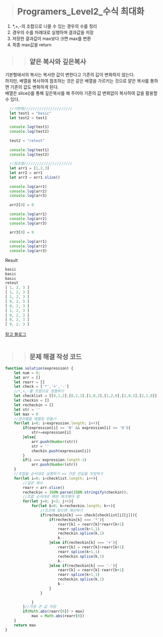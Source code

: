 ><h1>Programers_Level2_수식 최대화</h1>
1. *,+,-의 조합으로 나올 수 있는 경우의 수를 정리
2. 경우의 수를 차례대로 실행하며 결과값을 저장
3. 저장한 결과값이 max보다 크면 max를 변환
4. 최종 max값을 return

>><h2>얕은 복사와 깊은복사</h2>
기본형에서의 복사는 복사한 값이 변한다고 기존의 값이 변화하지 않는다.<br>
하지만, 배열을 복사하여 참조하는 것은 같은 배열을 가르키는 것으로 얕은 복사를 통하면 기존의 값도 변화하게 된다.<br>
배열은 slice()를 통해 깊은복사를 해 주어야 기존의 값 변화없이 복사하여 값을 활용할 수 있다.<br>
```javascript
  //기본형//////////////////////
  let test1 = "basic"
  let test2 = test1
  
  console.log(test1)
  console.log(test2)
  
  test2 = "retest"
  
  console.log(test1)
  console.log(test2)
  
  //참조형//////////////////////
  let arr1 = [1,2,3]
  let arr2 = arr1
  let arr3 = arr1.slice()
  
  console.log(arr1)
  console.log(arr2)
  console.log(arr3)
  
  arr2[0] = 0
  
  console.log(arr1)
  console.log(arr2)
  console.log(arr3)
  
  arr3[0] = 9
  
  console.log(arr1)
  console.log(arr2)
  console.log(arr3)
```
Result
```javascript
basic
basic
basic
retest
[ 1, 2, 3 ]
[ 1, 2, 3 ]
[ 1, 2, 3 ]
[ 0, 2, 3 ]
[ 0, 2, 3 ]
[ 1, 2, 3 ]
[ 0, 2, 3 ]
[ 0, 2, 3 ]
[ 9, 2, 3 ]
```

[참고 블로그](https://bbaktaeho-95.tistory.com/37)
<br><br>

>><h2>문제 해결 작성 코드</h2>
```javascript
function solution(expression) {
    let num = 0;
    let arr = []
    let rearr = []
    let check = ['*','+','-']
    //*,+,-를 조합으로 정렬하기
    let checklist = [[0,1,2],[0,2,1],[1,0,2],[1,2,0],[2,0,1],[2,1,0]]
    let checkin = []
    let recheckin = []
    let str = ''
    let max = 0
    //문자열을 배열로 만들기
    for(let i=0; i<expression.length; i++){
        if(expression[i] >= '0' && expression[i] <= '9'){
            str+=expression[i]
        }else{
            arr.push(Number(str))
            str = ''
            checkin.push(expression[i])
        }
        if(i === expression.length-1)
            arr.push(Number(str))
    }
    //조합을 순서대로 실행하기 => 가장 큰값을 저장하기
    for(let i=0; i<checklist.length; i++){
        //깊은 복사
        rearr = arr.slice()
        recheckin = JSON.parse(JSON.stringify(checkin));
        //조합 순서대로 매번 체크해야 함
        for(let j=0; j<3; j++){
            for(let k=0; k<recheckin.length; k++){
                //조건에 맞으면 계산하기
                if(recheckin[k] === check[checklist[i][j]]){
                    if(recheckin[k] === '*'){
                        rearr[k] = rearr[k]*rearr[k+1]
                        rearr.splice(k+1,1)
                        recheckin.splice(k,1)
                        k--
                    }else if(recheckin[k] === '+'){
                        rearr[k] = rearr[k]+rearr[k+1]
                        rearr.splice(k+1,1)
                        recheckin.splice(k,1)
                        k--
                    }else if(recheckin[k] === '-'){
                        rearr[k] = rearr[k]-rearr[k+1]
                        rearr.splice(k+1,1)
                        recheckin.splice(k,1)
                        k--
                    }
                }
                
            }
        }//가장 큰 값 저장
        if(Math.abs(rearr[0]) > max)
            max = Math.abs(rearr[0])
    }
    return max
}
```
